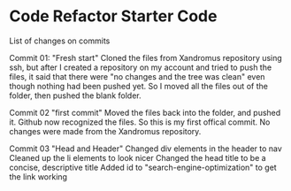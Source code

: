 # Code Refactor Starter Code

List of changes on commits

Commit 01: "Fresh start"
Cloned the files from Xandromus repository using ssh, but after I created a repository on my account and tried to push the files, it said that there were "no changes and the tree was clean" even though nothing had been pushed yet. So I moved all the files out of the folder, then pushed the blank folder.

Commit 02 "first commit"
Moved the files back into the folder, and pushed it. Github now recognized the files. So this is my first offical commit. No changes were made from the Xandromus repository.

Commit 03 "Head and Header"
Changed div elements in the header to nav
Cleaned up the li elements to look nicer
Changed the head title to be a concise, descriptive title
Added id to "search-engine-optimization" to get the link working